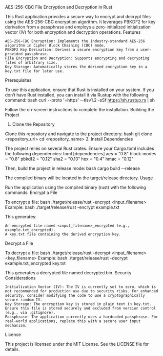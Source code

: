 AES-256-CBC File Encryption and Decryption in Rust

This Rust application provides a secure way to encrypt and decrypt files using the AES-256-CBC encryption algorithm. It leverages PBKDF2 for key derivation from a passphrase and employs a zero-initialized initialization vector (IV) for both encryption and decryption operations.
Features

    AES-256-CBC Encryption: Implements the industry-standard AES-256 algorithm in Cipher Block Chaining (CBC) mode.
    PBKDF2 Key Derivation: Derives a secure encryption key from a user-provided passphrase.
    File Encryption and Decryption: Supports encrypting and decrypting files of arbitrary size.
    Key Storage: Automatically stores the derived encryption key in a key.txt file for later use.

Prerequisites

To use this application, ensure that Rust is installed on your system. If you don’t have Rust installed, you can install it via Rustup with the following command:
bash
curl --proto '=https' --tlsv1.2 -sSf https://sh.rustup.rs | sh

Follow the on-screen instructions to complete the installation.
Building the Project
1. Clone the Repository

Clone this repository and navigate to the project directory:
bash
git clone <repository_url>
cd <repository_name>
2. Install Dependencies

The project relies on several Rust crates. Ensure your Cargo.toml includes the following dependencies:
toml
[dependencies]
aes = "0.8"
block-modes = "0.8"
pbkdf2 = "0.12"
sha2 = "0.10"
hex = "0.4"
hmac = "0.12"

Then, build the project in release mode:
bash
cargo build --release

The compiled binary will be located in the target/release directory.
Usage

Run the application using the compiled binary (rust) with the following commands:
Encrypt a File

To encrypt a file:
bash
./target/release/rust -encrypt <input_filename>
Example:
bash
./target/release/rust -encrypt example.txt

This generates:

    An encrypted file named <input_filename>_encrypted (e.g., example.txt_encrypted).
    A key.txt file containing the derived encryption key.

Decrypt a File

To decrypt a file:
bash
./target/release/rust -decrypt <input_filename> <key_filename>
Example:
bash
./target/release/rust -decrypt example.txt_encrypted key.txt

This generates a decrypted file named decrypted.bin.
Security Considerations

    Initialization Vector (IV): The IV is currently set to zero, which is not recommended for production use due to security risks. For enhanced security, consider modifying the code to use a cryptographically secure random IV.
    Key Storage: The encryption key is stored in plain text in key.txt. Ensure this file is stored securely and excluded from version control (e.g., via .gitignore).
    Passphrase: The application currently uses a hardcoded passphrase. For real-world applications, replace this with a secure user input mechanism.

License

This project is licensed under the MIT License. See the LICENSE file for details.
